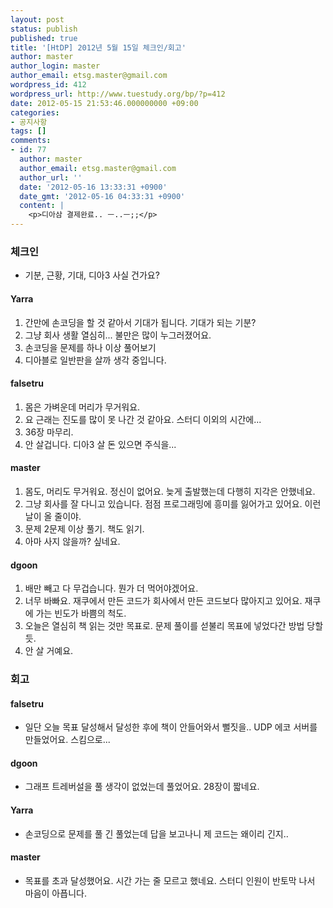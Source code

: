 ```yaml
---
layout: post
status: publish
published: true
title: '[HtDP] 2012년 5월 15일 체크인/회고'
author: master
author_login: master
author_email: etsg.master@gmail.com
wordpress_id: 412
wordpress_url: http://www.tuestudy.org/bp/?p=412
date: 2012-05-15 21:53:46.000000000 +09:00
categories:
- 공지사항
tags: []
comments:
- id: 77
  author: master
  author_email: etsg.master@gmail.com
  author_url: ''
  date: '2012-05-16 13:33:31 +0900'
  date_gmt: '2012-05-16 04:33:31 +0900'
  content: |
    <p>디아삼 결제완료.. ㅡ..ㅡ;;</p>
---
```

<h3>체크인</h3>

<ul>
<li>기분, 근황, 기대, 디아3 사실 건가요?</li>
</ul>

<h4>Yarra</h4>

<ol>
<li>간만에 손코딩을 할 것 같아서 기대가 됩니다. 기대가 되는 기분? </li>
<li>그냥 회사 생활 열심히... 불만은 많이 누그러졌어요.</li>
<li>손코딩을 문제를 하나 이상 풀어보기</li>
<li>디아블로 일반판을 살까 생각 중입니다.</li>
</ol>

<h4>falsetru</h4>

<ol>
<li>몸은 가벼운데 머리가 무거워요.</li>
<li>요 근래는 진도를 많이 못 나간 것 같아요. 스터디 이외의 시간에...</li>
<li>36장 마무리.</li>
<li>안 살겁니다. 디아3 살 돈 있으면 주식을...</li>
</ol>

<h4>master</h4>

<ol>
<li>몸도, 머리도 무거워요. 정신이 없어요. 늦게 출발했는데 다행히 지각은 안했네요.</li>
<li>그냥 회사를 잘 다니고 있습니다. 점점 프로그래밍에 흥미를 잃어가고 있어요. 이런 날이 올 줄이야.</li>
<li>문제 2문제 이상 풀기. 책도 읽기.</li>
<li>아마 사지 않을까? 싶네요.</li>
</ol>

<h4>dgoon</h4>

<ol>
<li>배만 빼고 다 무겁습니다. 뭔가 더 먹어야겠어요.</li>
<li>너무 바빠요. 재쿠에서 만든 코드가 회사에서 만든 코드보다 많아지고 있어요. 재쿠에 가는 빈도가 바쁨의 척도.</li>
<li>오늘은 열심히 책 읽는 것만 목표로. 문제 풀이를 섣불리 목표에 넣었다간 방법 당할듯.</li>
<li>안 살 거예요.</li>
</ol>

<h3>회고</h3>

<h4>falsetru</h4>

<ul>
<li>일단 오늘 목표 달성해서 달성한 후에 책이 안들어와서 뻘짓을.. UDP 에코 서버를 만들었어요. 스킴으로...</li>
</ul>

<h4>dgoon</h4>

<ul>
<li>그래프 트레버설을 풀 생각이 없었는데 풀었어요. 28장이 짧네요.</li>
</ul>

<h4>Yarra</h4>

<ul>
<li>손코딩으로 문제를 풀 긴 풀었는데 답을 보고나니 제 코드는 왜이리 긴지..</li>
</ul>

<h4>master</h4>

<ul>
<li>목표를 초과 달성했어요. 시간 가는 줄 모르고 했네요. 스터디 인원이 반토막 나서 마음이 아픕니다.</li>
</ul>
